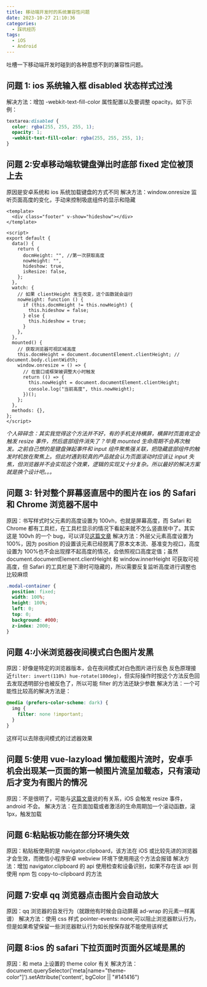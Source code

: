 ```yaml
---
title: 移动端开发时的系统兼容性问题
date: 2023-10-27 21:10:36
categories:
  - 踩坑经历
tags:
  - iOS
  - Android
---
```


吐槽一下移动端开发时碰到的各种意想不到的兼容性问题。

<!-- more -->

## 问题 1: ios 系统输入框 disabled 状态样式过浅

解决方法：增加 -webkit-text-fill-color 属性配置以及要调整 opacity。如下示例：

```css
textarea:disabled {
  color: rgba(255, 255, 255, 1);
  opacity: 1;
  -webkit-text-fill-color: rgba(255, 255, 255, 1);
}
```

## 问题 2:安卓移动端软键盘弹出时底部 fixed 定位被顶上去

原因是安卓系统和 ios 系统加载键盘的方式不同
解决方法：window.onresize 监听页面高度的变化，手动来控制吸底组件的显示和隐藏

```vue
<template>
  <div class="footer" v-show="hideshow"></div>
</template>

<script>
export default {
  data() {
    return {
      docmHeight: "", //第一次获取高度
      nowHeight: "",
      hideshow: true,
      isResize: false,
    };
  },
  watch: {
    // 如果 clientHeight 发生改变，这个函数就会运行
    nowHeight: function () {
      if (this.docmHeight != this.nowHeight) {
        this.hideshow = false;
      } else {
        this.hideshow = true;
      }
    },
  },
  mounted() {
    // 获取浏览器可视区域高度
    this.docmHeight = document.documentElement.clientHeight; // document.body.clientWidth;
    window.onresize = () => {
      // 在窗口或框架被调整大小时触发
      return (() => {
        this.nowHeight = document.documentElement.clientHeight;
        console.log("当前高度", this.nowHeight);
      })();
    };
  },
  methods: {},
};
</script>
```

_个人碎碎念：其实我觉得这个方法并不好，有的手机支持横屏，横屏时页面肯定会触发 resize 事件，然后底部组件消失了？毕竟 mounted 生命周期不会再次触发。之前自己想的是键盘弹起事件和 input 组件聚焦强关联，把隐藏底部组件的触发时机放在聚焦上。但此时遇到较真的产品就会认为页面滚动时应该让 input 失焦，但浏览器并不会实现这个效果，逻辑的实现又十分复杂。所以最好的解决方案就是换个设计吧。。。_

## 问题 3: 针对整个屏幕竖直居中的图片在 ios 的 Safari 和 Chrome 浏览器不居中

原因：书写样式时父元素的高度设置为 100vh，也就是屏幕高度，而 Safari 和 Chrome 都有工具栏，在工具栏显示的情况下看起来就不怎么竖直居中了。其实这是 100vh 的一个 bug，可以详见[这篇文章](https://juejin.cn/post/7313979304513552435)
解决方法：外层父元素高度设置为 100%，因为 position 的设置该元素已经脱离了原本文本流、基准变为视口，高度设置为 100%也不会出现撑不起高度的情况，会依照视口高度定值；虽然 document.documentElement.clientHeight 和 window.innerHeight 可获取可视高度，但 Safari 的工具栏是下滑时可隐藏的，所以需要反复监听高度进行调整也比较麻烦

```css
.modal-container {
  position: fixed;
  width: 100%;
  height: 100%;
  left: 0;
  top: 0;
  background: #000;
  z-index: 2000;
}
```

## 问题 4:小米浏览器夜间模式白色图片发黑

原因：好像是特定的浏览器版本，会在夜间模式对白色图片进行反色
反色原理接近`filter: invert(110%) hue-rotate(180deg)`，但实际操作时按这个方法反色回去发现透明部分也被反色了，所以可能 filter 的方法还缺少参数
解决方法：一个可能性比较高的解决方法是：

```css
@media (prefers-color-scheme: dark) {
  img {
    filter: none !important;
  }
}
```

这样可以去除夜间模式的过滤器效果

## 问题 5:使用 vue-lazyload 懒加载图片流时，安卓手机会出现某一页面的第一帧图片流呈加载态，只有滚动后才变为有图片的情况

原因：不是很明了，可能与[这篇文章](https://juejin.cn/post/7015142066145460231)说的有关系，iOS 会触发 resize 事件，android 不会。
解决方法：在页面加载或者激活的生命周期加一个滚动函数，滚 1px，触发加载

## 问题 6:粘贴板功能在部分环境失效

原因：粘贴板使用的是 navigator.clipboard，该方法在 iOS 或比较先进的浏览器才会生效，而微信小程序安卓 webview 环境下使用用这个方法会报错
解决方法：增加 navigator.clipboard 的 api 使用检查和设备识别，如果不存在该 api 则使用 npm 包 copy-to-clipboard 的方法

## 问题 7:安卓 qq 浏览器点击图片会自动放大

原因：qq 浏览器的自发行为（就跟他有时候会自动屏蔽 ad-wrap 的元素一样离谱）
解决方法：使用 css 样式 pointer-events: none;可以阻止浏览器默认行为，但是如果希望保留一些浏览器默认行为如长按保存就不能使用该样式

## 问题 8:ios 的 safari 下拉页面时页面外区域是黑的

原因：和 meta 上设置的 theme color 有关
解决方法：document.querySelector('meta[name="theme-color"]').setAttribute('content', bgColor || "#141416")
